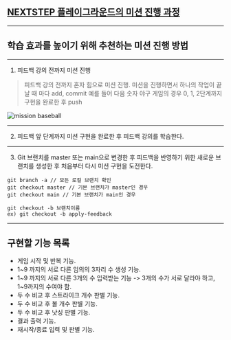 ## [NEXTSTEP 플레이그라운드의 미션 진행 과정](https://github.com/next-step/nextstep-docs/blob/master/playground/README.md)

---
## 학습 효과를 높이기 위해 추천하는 미션 진행 방법

---
1. 피드백 강의 전까지 미션 진행 
> 피드백 강의 전까지 혼자 힘으로 미션 진행. 미션을 진행하면서 하나의 작업이 끝날 때 마다 add, commit
> 예를 들어 다음 숫자 야구 게임의 경우 0, 1, 2단계까지 구현을 완료한 후 push

![mission baseball](https://raw.githubusercontent.com/next-step/nextstep-docs/master/playground/images/mission_baseball.png)

---
2. 피드백 앞 단계까지 미션 구현을 완료한 후 피드백 강의를 학습한다.

---
3. Git 브랜치를 master 또는 main으로 변경한 후 피드백을 반영하기 위한 새로운 브랜치를 생성한 후 처음부터 다시 미션 구현을 도전한다.

```
git branch -a // 모든 로컬 브랜치 확인
git checkout master // 기본 브랜치가 master인 경우
git checkout main // 기본 브랜치가 main인 경우

git checkout -b 브랜치이름
ex) git checkout -b apply-feedback
```
---
## 구현할 기능 목록
* 게임 시작 및 반복 기능.
* 1~9 까지의 서로 다른 임의의 3자리 수 생성 기능.
* 1~9 까지의 서로 다른 3개의 수 입력받는 기능 -> 3개의 수가 서로 달라야 하고, 1~9까지의 수여야 함. 
* 두 수 비교 후 스트라이크 개수 판별 기능.
* 두 수 비교 후 볼 개수 판별 기능.
* 두 수 비교 후 낫싱 판별 기능. 
* 결과 출력 기능.
* 재시작/종료 입력 및 판별 기능.
  
